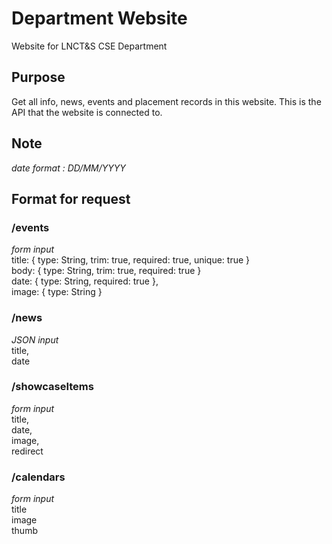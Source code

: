 # Department Website

Website for LNCT&S CSE Department

## Purpose

Get all info, news, events and placement records in this website. This is the API that the website is connected to.

## Note

_date format : DD/MM/YYYY_

## Format for request

### /events

*form input*  
title: { type: String, trim: true, required: true, unique: true }   
body: { type: String, trim: true, required: true }   
date: { type: String, required: true },  
image: { type: String }  

### /news
  
*JSON input*  
title,  
date  

### /showcaseItems

*form input*  
title,  
date,  
image,  
redirect  

### /calendars

*form input*  
title  
image  
thumb  
